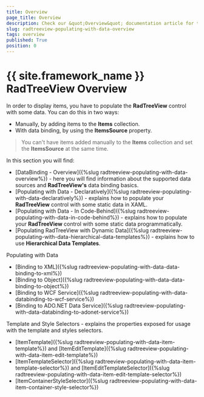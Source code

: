 ```yaml
---
title: Overview
page_title: Overview
description: Check our &quot;Overview&quot; documentation article for the RadTreeView {{ site.framework_name }} control.
slug: radtreeview-populating-with-data-overview
tags: overview
published: True
position: 0
---
```


# {{ site.framework_name }} RadTreeView Overview

In order to display items, you have to populate the __RadTreeView__ control with some data. You can do this in two ways:

* Manually, by adding items to the __Items__ collection.
* With data binding, by using the __ItemsSource__ property.

>You can't have items added manually to the __Items__ collection and set the __ItemsSource__ at the same time.

In this section you will find:

* [DataBinding - Overview]({%slug radtreeview-populating-with-data-overview%}) - here you will find information about the supported data sources and __RadTreeView's__ data binding basics.
* [Populating with Data - Declaratively]({%slug radtreeview-populating-with-data-declaratively%}) - explains how to populate your __RadTreeView__ control with some static data in XAML.
* [Populating with Data - In Code-Behind]({%slug radtreeview-populating-with-data-in-code-behind%}) - explains how to populate your __RadTreeView__ control with some static data programmatically.
* [Populating RadTreeView with Dynamic Data]({%slug radtreeview-populating-with-data-hierarchical-data-templates%}) - explains how to use __Hierarchical Data Templates__.

Populating with Data 

* [Binding to XML]({%slug radtreeview-populating-with-data-data-binding-to-xml%})
* [Binding to Object]({%slug radtreeview-populating-with-data-data-binding-to-object%})
* [Binding to WCF Service]({%slug radtreeview-populating-with-data-databinding-to-wcf-service%})
* [Binding to ADO.NET Data Service]({%slug radtreeview-populating-with-data-databinding-to-adonet-service%})

Template and Style Selectors - explains the properties exposed for usage with the template and styles selectors.

* [ItemTemplate]({%slug radtreeview-populating-with-data-item-template%}) and [ItemEditTemplate]({%slug radtreeview-populating-with-data-item-edit-template%})
* [ItemTemplateSelector]({%slug radtreeview-populating-with-data-item-template-selector%}) and [ItemEditTemplateSelector]({%slug radtreeview-populating-with-data-item-edit-template-selector%})
* [ItemContainerStyleSelector]({%slug radtreeview-populating-with-data-item-container-style-selector%})